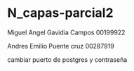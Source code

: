 # N_capas-parcial2

Miguel Angel Gavidia Campos 00199922

Andres Emilio Puente cruz 00287919

cambiar puerto de postgres y contraseña